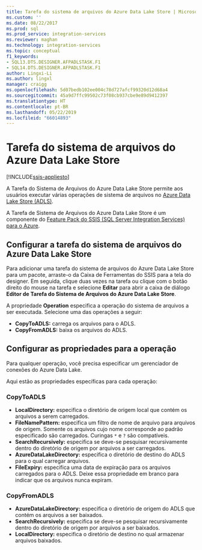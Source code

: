 ```yaml
---
title: Tarefa do sistema de arquivos do Azure Data Lake Store | Microsoft Docs
ms.custom: ''
ms.date: 08/22/2017
ms.prod: sql
ms.prod_service: integration-services
ms.reviewer: maghan
ms.technology: integration-services
ms.topic: conceptual
f1_keywords:
- SQL13.DTS.DESIGNER.AFPADLSTASK.F1
- SQL14.DTS.DESIGNER.AFPADLSTASK.F1
author: Lingxi-Li
ms.author: lingxl
manager: craigg
ms.openlocfilehash: 5d07bedb102ee004c78d727afcf99320d12d68a4
ms.sourcegitcommit: 45a9d7ffc99502c73f08cb937cbe9e89d9412397
ms.translationtype: HT
ms.contentlocale: pt-BR
ms.lasthandoff: 05/22/2019
ms.locfileid: "66014893"
---
```

# <a name="azure-data-lake-store-file-system-task"></a>Tarefa do sistema de arquivos do Azure Data Lake Store

[!INCLUDE[ssis-appliesto](../../includes/ssis-appliesto-ssvrpluslinux-asdb-asdw-xxx.md)]



A Tarefa do Sistema de Arquivos do Azure Data Lake Store permite aos usuários executar várias operações de sistema de arquivos no [Azure Data Lake Store (ADLS)](https://azure.microsoft.com/services/data-lake-store/).

A Tarefa de Sistema de Arquivos do Azure Data Lake Store é um componente do [Feature Pack do SSIS (SQL Server Integration Services) para o Azure](../../integration-services/azure-feature-pack-for-integration-services-ssis.md).

## <a name="configure-the-azure-data-lake-store-file-system-task"></a>Configurar a tarefa do sistema de arquivos do Azure Data Lake Store

Para adicionar uma tarefa do sistema de arquivos do Azure Data Lake Store para um pacote, arraste-o da Caixa de Ferramentas do SSIS para a tela do designer. Em seguida, clique duas vezes na tarefa ou clique com o botão direito do mouse na tarefa e selecione **Editar** para abrir a caixa de diálogo **Editor de Tarefa do Sistema de Arquivos do Azure Data Lake Store**.

A propriedade **Operation** especifica a operação do sistema de arquivos a ser executada. Selecione uma das operações a seguir:

- **CopyToADLS:** carrega os arquivos para o ADLS.
- **CopyFromADLS:** baixa os arquivos do ADLS.

## <a name="configure-the-properties-for-the-operation"></a>Configurar as propriedades para a operação
Para qualquer operação, você precisa especificar um gerenciador de conexões do Azure Data Lake.

Aqui estão as propriedades específicas para cada operação:

### <a name="copytoadls"></a>CopyToADLS
- **LocalDirectory:** especifica o diretório de origem local que contém os arquivos a serem carregados.
- **FileNamePattern:** especifica um filtro de nome de arquivo para arquivos de origem. Somente os arquivos cujo nome corresponde ao padrão especificado são carregados. Curingas `*` e `?` são compatíveis.
- **SearchRecursively:** especifica se deve-se pesquisar recursivamente dentro do diretório de origem por arquivos a ser carregados.
- **AzureDataLakeDirectory:** especifica o diretório de destino do ADLS para o qual carregar arquivos.
- **FileExpiry:** especifica uma data de expiração para os arquivos carregados para o ADLS. Deixe essa propriedade em branco para indicar que os arquivos nunca expiram.

### <a name="copyfromadls"></a>CopyFromADLS
- **AzureDataLakeDirectory:** especifica o diretório de origem do ADLS que contém os arquivos a ser baixados.
- **SearchRecursively:** especifica se deve-se pesquisar recursivamente dentro do diretório de origem por arquivos a ser baixados.
- **LocalDirectory:** especifica o diretório de destino no qual armazenar arquivos baixados.
